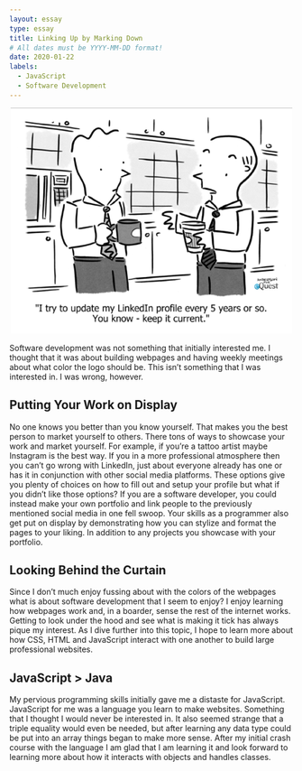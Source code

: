 ```yaml
---
layout: essay
type: essay
title: Linking Up by Marking Down
# All dates must be YYYY-MM-DD format!
date: 2020-01-22
labels:
  - JavaScript
  - Software Development
---
```

 <div style="text-align: center"> <img src="../images/linking-up-by-marking-down-comic.png"> </div>


Software development was not something that initially interested me. I thought that it was about building webpages and having weekly meetings about what color the logo should be. This isn’t something that I was interested in. I was wrong, however.

## Putting Your Work on Display

No one knows you better than you know yourself. That makes you the best person to market yourself to others. There tons of ways to showcase your work and market yourself. For example, if you’re a tattoo artist maybe Instagram is the best way. If you in a more professional atmosphere then you can’t go wrong with LinkedIn, just about everyone already has one or has it in conjunction with other social media platforms. These options give you plenty of choices on how to fill out and setup your profile but what if you didn’t like those options? If you are a software developer, you could instead make your own portfolio and link people to the previously mentioned social media in one fell swoop. Your skills as a programmer also get put on display by demonstrating how you can stylize and format the pages to your liking. In addition to any projects you showcase with your portfolio.

## Looking Behind the Curtain

Since I don’t much enjoy fussing about with the colors of the webpages what is about software development that I seem to enjoy? I enjoy learning how webpages work and, in a boarder, sense the rest of the internet works. Getting to look under the hood and see what is making it tick has always pique my interest. As I dive further into this topic, I hope to learn more about how CSS, HTML and JavaScript interact with one another to build large professional websites. 

## JavaScript > Java

My pervious programming skills initially gave me a distaste for JavaScript. JavaScript for me was a language you learn to make websites. Something that I thought I would never be interested in. It also seemed strange that a triple equality would even be needed, but after learning any data type could be put into an array things began to make more sense. After my initial crash course with the language I am glad that I am learning it and look forward to learning more about how it interacts with objects and handles classes.

